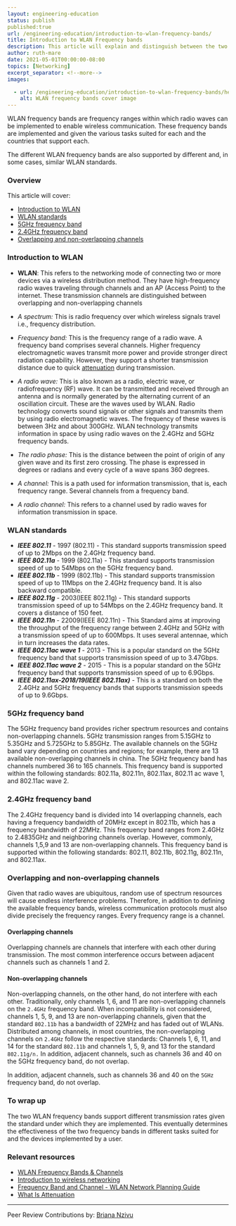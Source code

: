 ```yaml
---
layout: engineering-education
status: publish
published:true 
url: /engineering-education/introduction-to-wlan-frequency-bands/
title: Introduction to WLAN Frequency bands
description: This article will explain and distinguish between the two WLAN frequency bands 2.4GHz and 5GHz. It will define the WLAN standards supported by each of the frequency bands and further state the channels within the frequency bands.
author: ruth-mare
date: 2021-05-01T00:00:00-08:00
topics: [Networking]
excerpt_separator: <!--more-->
images:

  - url: /engineering-education/introduction-to-wlan-frequency-bands/hero.jpg
    alt: WLAN frequency bands cover image 
---
```


WLAN frequency bands are frequency ranges within which radio waves can be implemented to enable wireless communication. These frequency bands are implemented and given the various tasks suited for each and the countries that support each.
<!--more-->
The different WLAN frequency bands are also supported by different and, in some cases, similar WLAN standards.

### Overview
This article will cover:
- [Introduction to WLAN](#introduction-to-wlan)
- [WLAN standards](#wlan-standards)
- [5GHz frequency band](#5ghz-frequency-band)
- [2.4GHz frequency band](#2.4ghz-frequency-band)
- [Overlapping and non-overlapping channels](#overlapping-and-nonoverlapping-channels)

### Introduction to WLAN
- **WLAN**: This refers to the networking mode of connecting two or more devices via a wireless distribution method. They have high-frequency radio waves traveling through channels and an AP (Access Point) to the internet. These transmission channels are distinguished between overlapping and non-overlapping channels

- *A spectrum:* This is radio frequency over which wireless signals travel i.e., frequency distribution.

- *Frequency band:* This is the frequency range of a radio wave. A frequency band comprises several channels.
Higher frequency electromagnetic waves transmit more power and provide stronger direct radiation capability. However, they support a shorter transmission distance due to quick [attenuation](https://www.comptia.org/content/guides/what-is-attenuation) during transmission.

- *A radio wave:* This is also known as a radio, electric wave, or radiofrequency (RF) wave. It can be transmitted and received through an antenna and is normally generated by the alternating current of an oscillation circuit. These are the waves used by WLAN. Radio technology converts sound signals or other signals and transmits them by using radio electromagnetic waves. The frequency of these waves is between 3Hz and about 300GHz. WLAN technology transmits information in space by using radio waves on the 2.4GHz and 5GHz frequency bands.

- *The radio phase:* This is the distance between the point of origin of any given wave and its first zero crossing. The phase is expressed in degrees or radians and every cycle of a wave spans 360 degrees.

- *A channel:* This is a path used for information transmission, that is, each frequency range. Several channels from a frequency band.

- *A radio channel:* This refers to a channel used by radio waves for information transmission in space.

### WLAN standards
- ***IEEE 802.11*** - 1997 (802.11) - This standard supports transmission speed of up to 2Mbps on the 2.4GHz frequency band.
- ***IEEE 802.11a*** - 1999 (802.11a) - This standard supports transmission speed of up to 54Mbps on the 5GHz frequency band.
- ***IEEE 802.11b*** - 1999 (802.11b) - This standard supports transmission speed of up to 11Mbps on the 2.4GHz frequency band. It is also backward compatible.
- ***IEEE 802.11g*** - 2003(IEEE 802.11g) - This standard supports transmission speed of up to 54Mbps on the 2.4GHz frequency band. It covers a distance of 150 feet.
- ***IEEE 802.11n*** - 22009(IEEE 802.11n) - This Standard aims at improving the throughput of the frequency range between 2.4GHz and 5GHz with a transmission speed of up to 600Mbps. It uses several antennae, which in turn increases the data rates.
- ***IEEE 802.11ac wave 1*** - 2013 - This is a popular standard on the 5GHz frequency band that supports transmission speed of up to 3.47Gbps.
- ***IEEE 802.11ac wave 2*** - 2015 - This is a popular standard on the 5GHz frequency band that supports transmission speed of up to 6.9Gbps.
- ***IEEE 802.11ax-2018/19(IEEE 802.11ax)*** - This is a standard on both the 2.4GHz and 5GHz frequency bands that supports transmission speeds of up to 9.6Gbps.

### 5GHz frequency band
The 5GHz frequency band provides richer spectrum resources and contains non-overlapping channels. 5GHz transmission ranges from 5.15GHz to 5.35GHz and 5.725GHz to 5.85GHz. The available channels on the 5GHz band vary depending on countries and regions; for example, there are 13 available non-overlapping channels in china.
The 5GHz frequency band has channels numbered 36 to 165 channels. This frequency band is supported within the following standards: 802.11a, 802.11n, 802.11ax, 802.11 ac wave 1, and 802.11ac wave 2.

### 2.4GHz frequency band
The 2.4GHz frequency band is divided into 14 overlapping channels, each having a frequency bandwidth of 20MHz except in 802.11b, which has a frequency bandwidth of 22MHz. This frequency band ranges from 2.4GHz to 2.4835GHz and neighboring channels overlap. However, commonly, channels 1,5,9 and 13 are non-overlapping channels.
This frequency band is supported within the following standards: 802.11, 802.11b, 802.11g, 802.11n, and 802.11ax.

### Overlapping and non-overlapping channels
Given that radio waves are ubiquitous, random use of spectrum resources will cause endless interference problems. Therefore, in addition to defining the available frequency bands, wireless communication protocols must also divide precisely the frequency ranges. Every frequency range is a channel.

#### Overlapping channels
Overlapping channels are channels that interfere with each other during transmission. The most common interference occurs between adjacent channels such as channels 1 and 2.

#### Non-overlapping channels
Non-overlapping channels, on the other hand, do not interfere with each other. Traditionally, only channels 1, 6, and 11 are non-overlapping channels on the `2.4GHz` frequency band. When incompatibility is not considered, channels 1, 5, 9, and 13 are non-overlapping channels, given that the standard `802.11b` has a bandwidth of 22MHz and has faded out of WLANs.
Distributed among channels, in most countries, the non-overlapping channels on `2.4GHz` follow the respective standards: Channels 1, 6, 11, and 14 for the standard `802.11b` and channels 1, 5, 9, and 13 for the standard `802.11g/n.`
In addition, adjacent channels, such as channels 36 and 40 on the 5GHz frequency band, do not overlap.

In addition, adjacent channels, such as channels 36 and 40 on the `5GHz` frequency band, do not overlap.

### To wrap up
The two WLAN frequency bands support different transmission rates given the standard under which they are implemented. This eventually determines the effectiveness of the two frequency bands in different tasks suited for and the devices implemented by a user.

### Relevant resources
- [WLAN Frequency Bands & Channels](https://www.cablefree.net/wirelesstechnology/wireless-lan/wlan-frequency-bands-channels/#:~:text=WLAN%20Frequency%20Bands%3A%20The%20802.11,into%20a%20multitude%20of%20channels.)
- [Introduction to wireless networking](https://www.section.io/engineering-education/introduction-to-wireless-networking/)
- [Frequency Band and Channel - WLAN Network Planning Guide](https://support.huawei.com/enterprise/en/doc/EDOC1000113315/2d2a4a3c/frequency-band-and-channel)
- [What Is Attenuation](https://www.comptia.org/content/guides/what-is-attenuation)

---
Peer Review Contributions by: [Briana Nzivu](https://www.section.io/engineering-education/authors/briana-nzivu/)
